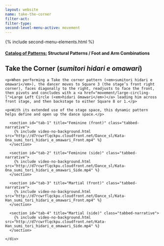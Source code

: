 ```yaml
---
layout: website
name: take-the-corner
filter-act:
filter-type:
second-level-menu-active: movement
---
```

{% include second-menu-elements.html %}

<main class="page-content">
  <div class="text-container">
    <h4><a href="/movement#catalog">Catalog of Patterns:</a> Structural Patterns / Foot and Arm Combinations</h4>
    <h2>Take the Corner (<em>sumitori hidari e omawari</em>)</h2>

    <p>When performing a Take the corner pattern (<em>sumitori hidari e omawari</em>), the dancer moves to Square 3 (the stage’s front right corner), faces diagonally to the right, readjusts to face the front, then pivots and concludes with a <a href="movement/large-circling-l">Large Left Circle (<em>hidari ōmawari</em>)</a> leading him across front stage, and then backstage to either Square 8 or 1.</p>

    <p>With its extended use of the stage space, this dynamic pattern helps define and open up the dance space.</p>

  </div>


<div class="tabs-container">
  <div class="tabs-container__links">
    <div class="wrapper">
      <div id="tabs"></div>
    </div>
  </div>
  <div class="tabs-container__content">
    <div class="wrapper">

      <section id="tab-1" title="Feminine (front)" class="tabbed-narrative">
        {% include video-no-background.html src="http://d7rcwrflqckpu.cloudfront.net/Dance_sl/Kata-Ona_sumi_tori_hidari_e_omawari_Front.mp4" %}
      </section>

      <section id="tab-2" title="Feminine (side)" class="tabbed-narrative">
        {% include video-no-background.html src="http://d7rcwrflqckpu.cloudfront.net/Dance_sl/Kata-Ona_sumi_tori_hidari_e_omawari_Side.mp4" %}
      </section>

      <section id="tab-3" title="Martial (front)" class="tabbed-narrative">
        {% include video-no-background.html src="http://d7rcwrflqckpu.cloudfront.net/Dance_sl/Kata-Han_sumi_tori_hidari_e_omawari_Front.mp4" %}
      </section>

      <section id="tab-4" title="Martial (side)" class="tabbed-narrative">
        {% include video-no-background.html src="http://d7rcwrflqckpu.cloudfront.net/Kata-Han_sumi_tori_hidari_e_omawari_Side.mp4" %}
      </section>

    </div>
  </div>
</div>
</main>
